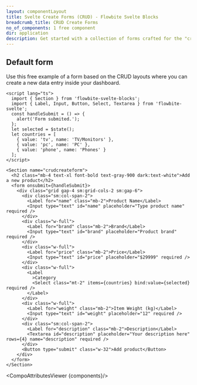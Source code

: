 ```yaml
---
layout: componentLayout
title: Svelte Create Forms (CRUD) - Flowbite Svelte Blocks
breadcrumb_title: CRUD Create Forms
no_of_components: 1 free component
dir: application
description: Get started with a collection of forms crafted for the "create" action from the CRUD layouts featuring form elements coded in Tailwind CSS.
---
```


<script>
  import { TableProp, TableDefaultRow, CompoAttributesViewer } from '../utils'
  const components = 'Section'
</script>

## Default form

Use this free example of a form based on the CRUD layouts where you can create a new data entry inside your dashboard.

```svelte example
<script lang="ts">
  import { Section } from 'flowbite-svelte-blocks';
  import { Label, Input, Button, Select, Textarea } from 'flowbite-svelte';
  const handleSubmit = () => {
    alert('Form submited.');
  };
  let selected = $state();
  let countries = [
    { value: 'tv', name: 'TV/Monitors' },
    { value: 'pc', name: 'PC' },
    { value: 'phone', name: 'Phones' }
  ];
</script>

<Section name="crudcreateform">
  <h2 class="mb-4 text-xl font-bold text-gray-900 dark:text-white">Add a new product</h2>
  <form onsubmit={handleSubmit}>
    <div class="grid gap-4 sm:grid-cols-2 sm:gap-6">
      <div class="sm:col-span-2">
        <Label for="name" class="mb-2">Product Name</Label>
        <Input type="text" id="name" placeholder="Type product name" required />
      </div>
      <div class="w-full">
        <Label for="brand" class="mb-2">Brand</Label>
        <Input type="text" id="brand" placeholder="Product brand" required />
      </div>
      <div class="w-full">
        <Label for="price" class="mb-2">Price</Label>
        <Input type="text" id="price" placeholder="$29999" required />
      </div>
      <div class="w-full">
        <Label
          >Category
          <Select class="mt-2" items={countries} bind:value={selected} required />
        </Label>
      </div>
      <div class="w-full">
        <Label for="weight" class="mb-2">Item Weight (kg)</Label>
        <Input type="text" id="weight" placeholder="12" required />
      </div>
      <div class="sm:col-span-2">
        <Label for="description" class="mb-2">Description</Label>
        <Textarea id="description" placeholder="Your description here" rows={4} name="description" required />
      </div>
      <Button type="submit" class="w-32">Add product</Button>
    </div>
  </form>
</Section>
```

<CompoAttributesViewer {components}/>
